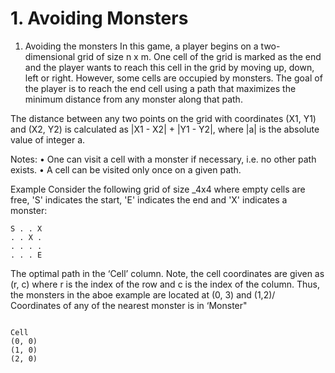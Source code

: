 # 1. Avoiding Monsters

1. Avoiding the monsters
In this game, a player begins on a two-dimensional grid of size n x m. One cell of the grid is marked as the end and the player wants to reach this cell in the grid by moving up, down, left or right. However, some cells are occupied by monsters. The goal of the player is to reach the end cell using a path that maximizes the minimum distance from any monster along that path.

The distance between any two points on the grid with coordinates (X1, Y1) and (X2, Y2) is calculated as |X1 - X2| + |Y1 - Y2|, where |a|  is the absolute value of integer a.

Notes:
• One can visit a cell with a monster if necessary, i.e. no other path exists.
• A cell can be visited only once on a given path.

Example
Consider the following grid of size _4x4 where empty cells are free, 'S' indicates the start, 'E' indicates the end and 'X' indicates a monster: 
```
S . . X
. . X .
. . . . 
. . . E
```

The optimal path in the ‘Cell’ column. Note, the cell coordinates are given as (r, c) where r is the index of the row and c is the index of the column. Thus, the monsters in the aboe example are located at (0, 3) and (1,2)/ Coordinates of any of the nearest monster is in ‘Monster"
```

Cell
(0, 0)
(1, 0)
(2, 0)
```

